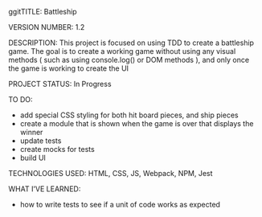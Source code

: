 ggitTITLE: Battleship

VERSION NUMBER: 1.2

DESCRIPTION: This project is focused on using TDD to create a battleship game. The goal is to create a working game without using any visual methods ( such as using console.log() or DOM methods ), and only once the game is working to create the UI

PROJECT STATUS: In Progress

TO DO:
- add special CSS styling for both hit board pieces, and ship pieces
- create a module that is shown when the game is over that displays the winner
- update tests
- create mocks for tests
- build UI

TECHNOLOGIES USED: HTML, CSS, JS, Webpack, NPM, Jest

WHAT I'VE LEARNED:
- how to write tests to see if a unit of code works as expected